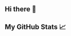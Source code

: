## Hi there 👋
## My GitHub Stats 📈

<a href="https://github.com/chiragjagad/github-readme-stats">
  <img align="center" src="https://github-readme-stats.vercel.app/api?username=chiragjagad&show_icons=true&theme=radical/>
</a>

